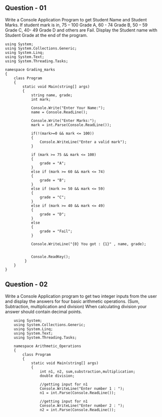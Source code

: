 ## Question - 01
Write a Console Application Program to get Student Name and Student Marks. If student mark is in, 75 – 100 Grade A, 60 - 74 Grade B, 50 – 59 Grade C, 40- 49 Grade D and others are Fail. Display the Student name with Student Grade at the end of the program.

    using System;
    using System.Collections.Generic;
    using System.Linq;
    using System.Text;
    using System.Threading.Tasks;

    namespace Grading_marks
    {
        class Program
        {
            static void Main(string[] args)
            {
                string name, grade;
                int mark;

                Console.Write("Enter Your Name:");
                name = Console.ReadLine();

                Console.Write("Enter Marks:");
                mark = int.Parse(Console.ReadLine());
                
                if(!(mark>=0 && mark <= 100))
                {
                    Console.WriteLine("Enter a valid mark");   
                }

                if (mark >= 75 && mark <= 100)
                {
                    grade = "A";
                }
                else if (mark >= 60 && mark <= 74)
                {
                    grade = "B";
                }
                else if (mark >= 50 && mark <= 59)
                {
                    grade = "C";
                }
                else if (mark >= 40 && mark <= 49)
                {
                    grade = "D";
                }
                else
                {
                    grade = "Fail";
                }

                Console.WriteLine("{0} You got : {1}" , name, grade);
            

                Console.ReadKey();
             }
        }
    }


## Question - 02
Write a Console Application program to get two integer inputs from the user and display the answers for four basic arithmetic operations. (Sum, Subtraction, multiplication and division) When calculating division your answer should contain decimal points.

        using System;
        using System.Collections.Generic;
        using System.Linq;
        using System.Text;
        using System.Threading.Tasks;

        namespace Arithmetic_Operations
        {
            class Program
            {
                static void Main(string[] args)
                {
                    int n1, n2, sum,substraction,multiplication;
                    double division;

                    //getting input for n1
                    Console.WriteLine("Enter number 1 : ");
                    n1 = int.Parse(Console.ReadLine());

                    //getting input for n1
                    Console.WriteLine("Enter number 2 : ");
                    n2 = int.Parse(Console.ReadLine());

